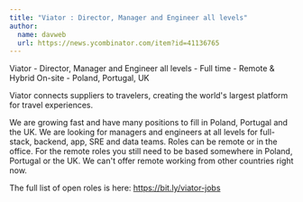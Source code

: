 ```yaml
---
title: "Viator : Director, Manager and Engineer all levels"
author:
  name: davweb
  url: https://news.ycombinator.com/item?id=41136765
---
```

Viator - Director, Manager and Engineer all levels - Full time - Remote &amp; Hybrid On-site - Poland, Portugal, UK

Viator connects suppliers to travelers, creating the world&#x27;s largest platform for travel experiences.

We are growing fast and have many positions to fill in Poland, Portugal and the UK.  We are looking for managers and engineers at all levels for full-stack, backend, app, SRE and data teams.  Roles can be remote or in the office.  For the remote roles you still need to be based somewhere in Poland, Portugal or the UK. We can&#x27;t offer remote working from other countries right now.

The full list of open roles is here: <a href="https:&#x2F;&#x2F;bit.ly&#x2F;viator-jobs" rel="nofollow">https:&#x2F;&#x2F;bit.ly&#x2F;viator-jobs</a>
